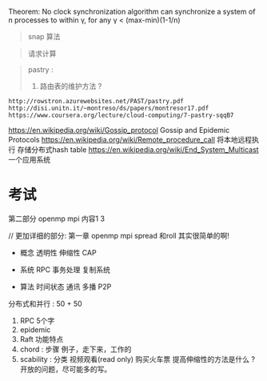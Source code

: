 Theorem: No clock synchronization algorithm can synchronize a system of n processes to within γ, for any γ < (max-min)(1-1/n)

> snap 算法

> 请求计算

> pastry :
> 1. 路由表的维护方法 ?
>
```
http://rowstron.azurewebsites.net/PAST/pastry.pdf
http://disi.unitn.it/~montreso/ds/papers/montresor17.pdf
https://www.coursera.org/lecture/cloud-computing/7-pastry-sqqB7
```

https://en.wikipedia.org/wiki/Gossip_protocol Gossip and Epidemic Protocols
https://en.wikipedia.org/wiki/Remote_procedure_call 将本地远程执行
[](https://en.wikipedia.org/wiki/Pastry_(DHT)) 存储分布式hash table
https://en.wikipedia.org/wiki/End_System_Multicast 一个应用系统



# 考试
第二部分 openmp mpi 内容1 3

// 更加详细的部分:
第一章 openmp mpi
spread 和roll 其实很简单的啊!

- 概念
透明性 伸缩性 CAP

- 系统
RPC 事务处理 复制系统

- 算法
时间状态 通讯 多播 P2P

分布式和并行 : 50 + 50
1. RPC 5个字
2. epidemic
3. Raft 功能特点
4. chord : 步骤 例子，走下来，工作的
5. scability : 分类 视频观看(read only) 购买火车票 提高伸缩性的方法是什么 ? 开放的问题，尽可能多的写。
